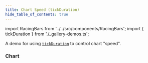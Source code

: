 ```yaml
---
title: Chart Speed (tickDuration)
hide_table_of_contents: true
---
```


import RacingBars from '../../src/components/RacingBars';
import { tickDuration } from './\_gallery-demos.ts';

A demo for using [`tickDuration`](../documentation/options.md#tickduration) to control chart "speed".

<!--truncate-->

### Chart

<div className="gallery">
  <RacingBars
    {...tickDuration}
  />
</div>
